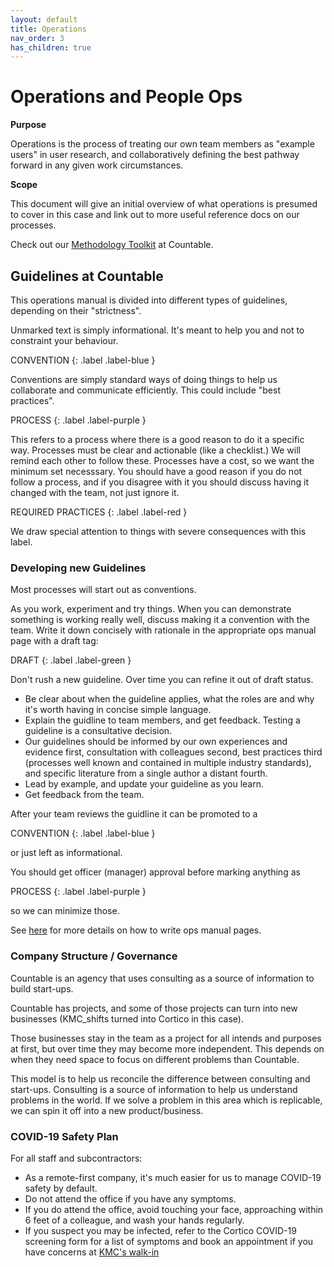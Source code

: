 ```yaml
---
layout: default
title: Operations
nav_order: 3
has_children: true
---
```


# Operations and People Ops

**Purpose**

Operations is the process of treating our own team members as "example users" in user research, and collaboratively defining the best pathway forward in any given work circumstances.

**Scope**

This document will give an initial overview of what operations is presumed to cover in this case and link out to more useful reference docs on our processes.

Check out our [Methodology Toolkit](/ux/METHODOLOGY.md) at Countable.

## Guidelines at Countable

This operations manual is divided into different types of guidelines, depending on their "strictness".

Unmarked text is simply informational. It's meant to help you and not to constraint your behaviour.

CONVENTION
{: .label .label-blue }

Conventions are simply standard ways of doing things to help us collaborate and communicate efficiently. This could include "best practices".

PROCESS
{: .label .label-purple }

This refers to a process where there is a good reason to do it a specific way. Processes must be clear and actionable (like a checklist.) We will remind each other to follow these. Processes have a cost, so we want the minimum set necesssary. You should have a good reason if you do not follow a process, and if you disagree with it you should discuss having it changed with the team, not just ignore it.

REQUIRED PRACTICES
{: .label .label-red }

We draw special attention to things with severe consequences with this label.

### Developing new Guidelines

Most processes will start out as conventions. 

As you work, experiment and try things. When you can demonstrate something is working really well, discuss making it a convention with the team. Write it down concisely with rationale in the appropriate ops manual page with a draft tag:

DRAFT
{: .label .label-green }


Don't rush a new guideline. Over time you can refine it out of draft status.

  - Be clear about when the guideline applies, what the roles are and why it's worth having in concise simple language.
  - Explain the guidline to team members, and get feedback. Testing a guideline is a consultative decision.
  - Our guidelines should be informed by our own experiences and evidence first, consultation with colleagues second, best practices third (processes well known and contained in multiple industry standards), and specific literature from a single author a distant fourth.
  - Lead by example, and update your guideline as you learn.
  - Get feedback from the team.

After your team reviews the guidline it can be promoted to a

CONVENTION
{: .label .label-blue }

or just left as informational.

You should get officer (manager) approval before marking anything as

PROCESS
{: .label .label-purple }

so we can minimize those.

See [here](META.md) for more details on how to write ops manual pages.

### Company Structure / Governance

Countable is an agency that uses consulting as a source of information to build start-ups.

Countable has projects, and some of those projects can turn into new businesses (KMC\_shifts turned into Cortico in this case). 

Those businesses stay in the team as a project for all intends and purposes at first, but over time they may become more independent. This depends on when they need space to focus on different problems than Countable. 

This model is to help us reconcile the difference between consulting and start-ups. Consulting is a source of information to help us understand problems in the world. If we solve a problem in this area which is replicable, we can spin it off into a new product/business.

### COVID-19 Safety Plan

For all staff and subcontractors:

  - As a remote-first company, it's much easier for us to manage COVID-19 safety by default.
  - Do not attend the office if you have any symptoms.
  - If you do attend the office, avoid touching your face, approaching within 6 feet of a colleague, and wash your hands regularly.
  - If you suspect you may be infected, refer to the Cortico COVID-19 screening form for a list of symptoms and book an appointment if you have concerns at [KMC's walk-in](https://kmc.cortico.ca/book/first-available-walk-in/)
